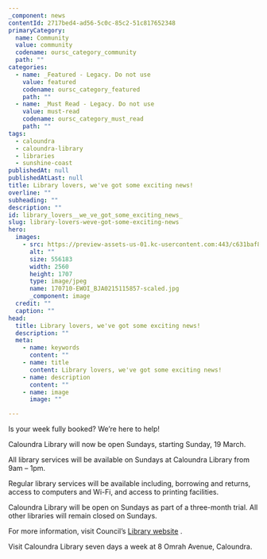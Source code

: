 ```yaml
---
_component: news
contentId: 2717bed4-ad56-5c0c-85c2-51c817652348
primaryCategory:
  name: Community
  value: community
  codename: oursc_category_community
  path: ""
categories:
  - name: _Featured - Legacy. Do not use
    value: featured
    codename: oursc_category_featured
    path: ""
  - name: _Must Read - Legacy. Do not use
    value: must-read
    codename: oursc_category_must_read
    path: ""
tags:
  - caloundra
  - caloundra-library
  - libraries
  - sunshine-coast
publishedAt: null
publishedAtLast: null
title: Library lovers, we've got some exciting news!
overline: ""
subheading: ""
description: ""
id: library_lovers__we_ve_got_some_exciting_news_
slug: library-lovers-weve-got-some-exciting-news
hero:
  images:
    - src: https://preview-assets-us-01.kc-usercontent.com:443/c631baf8-1b46-001f-580c-d0001b68b4a8/9349603f-2a27-4200-822f-12d35cb9e5a4/170710-EWOI_BJA0215115857-scaled.jpg
      alt: ""
      size: 556183
      width: 2560
      height: 1707
      type: image/jpeg
      name: 170710-EWOI_BJA0215115857-scaled.jpg
      _component: image
  credit: ""
  caption: ""
head:
  title: Library lovers, we've got some exciting news!
  description: ""
  meta:
    - name: keywords
      content: ""
    - name: title
      content: Library lovers, we've got some exciting news!
    - name: description
      content: ""
    - name: image
      image: ""

---
```

Is your week fully booked? We’re here to help!

Caloundra Library will now be open Sundays, starting Sunday, 19 March.

All library services will be available on Sundays at Caloundra Library from 9am – 1pm.

Regular library services will be available including, borrowing and returns, access to computers and Wi-Fi, and access to printing facilities.

Caloundra Library will be open on Sundays as part of a three-month trial. All other libraries will remain closed on Sundays.

For more information, visit Council’s [Library website](https://library.sunshinecoast.qld.gov.au/whats-on/news/opening-on-sundays)
.

Visit Caloundra Library seven days a week at 8 Omrah Avenue, Caloundra.
